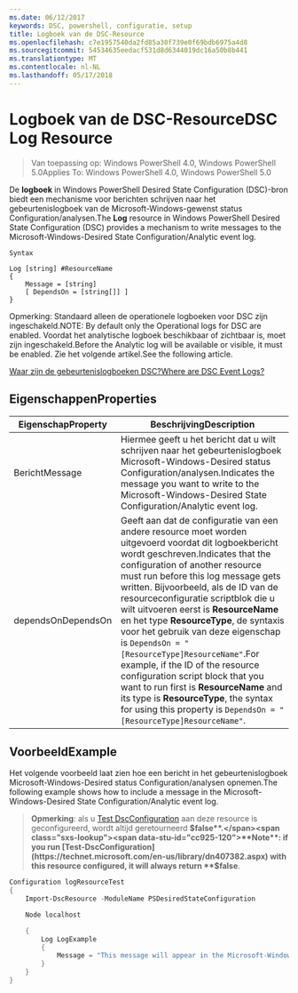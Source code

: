 ```yaml
---
ms.date: 06/12/2017
keywords: DSC, powershell, configuratie, setup
title: Logboek van de DSC-Resource
ms.openlocfilehash: c7e1957540da2fd85a30f739e0f69bdb6975a4d8
ms.sourcegitcommit: 54534635eedacf531d8d6344019dc16a50b8b441
ms.translationtype: MT
ms.contentlocale: nl-NL
ms.lasthandoff: 05/17/2018
---
```

# <a name="dsc-log-resource"></a><span data-ttu-id="cc925-103">Logboek van de DSC-Resource</span><span class="sxs-lookup"><span data-stu-id="cc925-103">DSC Log Resource</span></span>

> <span data-ttu-id="cc925-104">Van toepassing op: Windows PowerShell 4.0, Windows PowerShell 5.0</span><span class="sxs-lookup"><span data-stu-id="cc925-104">Applies To: Windows PowerShell 4.0, Windows PowerShell 5.0</span></span>

<span data-ttu-id="cc925-105">De __logboek__ in Windows PowerShell Desired State Configuration (DSC)-bron biedt een mechanisme voor berichten schrijven naar het gebeurtenislogboek van de Microsoft-Windows-gewenst status Configuration/analysen.</span><span class="sxs-lookup"><span data-stu-id="cc925-105">The __Log__ resource in Windows PowerShell Desired State Configuration (DSC) provides a mechanism to write messages to the Microsoft-Windows-Desired State Configuration/Analytic event log.</span></span>

```
Syntax

Log [string] #ResourceName
{
    Message = [string]
    [ DependsOn = [string[]] ]
}
```

<span data-ttu-id="cc925-106">Opmerking: Standaard alleen de operationele logboeken voor DSC zijn ingeschakeld.</span><span class="sxs-lookup"><span data-stu-id="cc925-106">NOTE: By default only the Operational logs for DSC are enabled.</span></span>
<span data-ttu-id="cc925-107">Voordat het analytische logboek beschikbaar of zichtbaar is, moet zijn ingeschakeld.</span><span class="sxs-lookup"><span data-stu-id="cc925-107">Before the Analytic log will be available or visible, it must be enabled.</span></span>
<span data-ttu-id="cc925-108">Zie het volgende artikel.</span><span class="sxs-lookup"><span data-stu-id="cc925-108">See the following article.</span></span>

[<span data-ttu-id="cc925-109">Waar zijn de gebeurtenislogboeken DSC?</span><span class="sxs-lookup"><span data-stu-id="cc925-109">Where are DSC Event Logs?</span></span>](https://msdn.microsoft.com/en-us/powershell/dsc/troubleshooting#where-are-dsc-event-logs)

## <a name="properties"></a><span data-ttu-id="cc925-110">Eigenschappen</span><span class="sxs-lookup"><span data-stu-id="cc925-110">Properties</span></span>
|  <span data-ttu-id="cc925-111">Eigenschap</span><span class="sxs-lookup"><span data-stu-id="cc925-111">Property</span></span>  |  <span data-ttu-id="cc925-112">Beschrijving</span><span class="sxs-lookup"><span data-stu-id="cc925-112">Description</span></span>   |
|---|---|
| <span data-ttu-id="cc925-113">Bericht</span><span class="sxs-lookup"><span data-stu-id="cc925-113">Message</span></span>| <span data-ttu-id="cc925-114">Hiermee geeft u het bericht dat u wilt schrijven naar het gebeurtenislogboek Microsoft-Windows-Desired status Configuration/analysen.</span><span class="sxs-lookup"><span data-stu-id="cc925-114">Indicates the message you want to write to the Microsoft-Windows-Desired State Configuration/Analytic event log.</span></span>|
| <span data-ttu-id="cc925-115">dependsOn</span><span class="sxs-lookup"><span data-stu-id="cc925-115">DependsOn</span></span> | <span data-ttu-id="cc925-116">Geeft aan dat de configuratie van een andere resource moet worden uitgevoerd voordat dit logboekbericht wordt geschreven.</span><span class="sxs-lookup"><span data-stu-id="cc925-116">Indicates that the configuration of another resource must run before this log message gets written.</span></span> <span data-ttu-id="cc925-117">Bijvoorbeeld, als de ID van de resourceconfiguratie scriptblok die u wilt uitvoeren eerst is __ResourceName__ en het type __ResourceType__, de syntaxis voor het gebruik van deze eigenschap is `DependsOn = "[ResourceType]ResourceName"`.</span><span class="sxs-lookup"><span data-stu-id="cc925-117">For example, if the ID of the resource configuration script block that you want to run first is __ResourceName__ and its type is __ResourceType__, the syntax for using this property is `DependsOn = "[ResourceType]ResourceName"`.</span></span>|

## <a name="example"></a><span data-ttu-id="cc925-118">Voorbeeld</span><span class="sxs-lookup"><span data-stu-id="cc925-118">Example</span></span>

<span data-ttu-id="cc925-119">Het volgende voorbeeld laat zien hoe een bericht in het gebeurtenislogboek Microsoft-Windows-Desired status Configuration/analysen opnemen.</span><span class="sxs-lookup"><span data-stu-id="cc925-119">The following example shows how to include a message in the Microsoft-Windows-Desired State Configuration/Analytic event log.</span></span>

> <span data-ttu-id="cc925-120">**Opmerking**: als u [Test DscConfiguration](https://technet.microsoft.com/en-us/library/dn407382.aspx) aan deze resource is geconfigureerd, wordt altijd geretourneerd **$false**.</span><span class="sxs-lookup"><span data-stu-id="cc925-120">**Note**: if you run [Test-DscConfiguration](https://technet.microsoft.com/en-us/library/dn407382.aspx) with this resource configured, it will always return **$false**.</span></span>

```powershell
Configuration logResourceTest
{
    Import-DscResource -ModuleName PSDesiredStateConfiguration

    Node localhost

    {
        Log LogExample
        {
            Message = "This message will appear in the Microsoft-Windows-Desired State Configuration/Analytic event log."
        }
    }
}
```